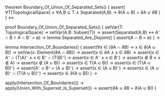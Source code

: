 theorem Boundary_Of_Union_Of_Separated_Sets() {
  assert(
    ∀T[TopologicalSpace] ∧ ∀A,B ⊆ T ∧ Separated(A,B) →
    ∂(A ∪ B) = ∂A ∪ ∂B
  )
} ↔

proof Boundary_Of_Union_Of_Separated_Sets() {
  setVar(T: TopologicalSpace) →
  setVar(A,B: Subset(T)) →
  assert(Separated(A,B) ↔ A⁻ ∩ B = A ∩ B⁻ = ∅) →
  lemma Separated_Are_Disjoint() {
    assert(A ∩ B = ∅)
  } →
  
  lemma Intersection_Of_Boundaries() {
    assert(∀x ∈ (∂A ∩ ∂B) → x ∈ ∂(A ∪ B)) →
    setVar(x: Element(∂A ∩ ∂B)) →
    assert(x ∈ ∂A ∧ x ∈ ∂B) →
    assert(x ∈ A⁻ ∩ (T\A)⁻ ∧ x ∈ B⁻ ∩ (T\B)⁻) →
    assert(x ∈ A⁻ ∧ x ∈ B⁻) →
    assert(x ∉ B ∧ x ∉ A) →
    assert(x ∉ (A ∪ B)) →
    assert(x ∈ T\(A ∪ B)) →
    assert(x ∈ (T\(A ∪ B))⁻) →
    assert(A⁻ ∪ B⁻ = (A ∪ B)⁻) →
    assert(x ∈ (A ∪ B)⁻) →
    assert(x ∈ (A ∪ B)⁻ ∩ (T\(A ∪ B))⁻) →
    assert(x ∈ ∂(A ∪ B))
  } →

  apply(Intersection_Of_Boundaries()) →
  apply(Union_With_Superset_Is_Superset()) →
  assert(∂A ∪ ∂B = ∂(A ∪ B))
}